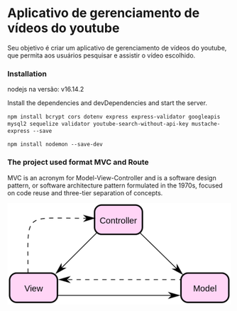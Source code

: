 # Aplicativo de gerenciamento de vídeos do youtube

Seu objetivo é criar um aplicativo de gerenciamento de vídeos do youtube, que permita aos usuários pesquisar e assistir o vídeo escolhido.

### Installation
nodejs na versão: v16.14.2

Install the dependencies and devDependencies and start the server.

```
npm install bcrypt cors dotenv express express-validator googleapis mysql2 sequelize validator youtube-search-without-api-key mustache-express --save
```
```
npm install nodemon --save-dev
```

### The project used format MVC and Route
MVC is an acronym for Model-View-Controller and is a software design pattern, or software architecture pattern formulated in the 1970s, focused on code reuse and three-tier separation of concepts.

![MVC](https://github.com/cosmeaf/aplicativo_youtube/blob/master/public/img_github/padrao_mvc.png)
